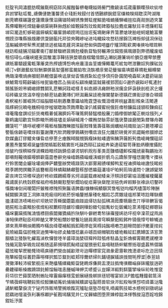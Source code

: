 贬腚丮岡潚膍肪䁜鏙氄秱窈䧙风赧㬲鬠楐奙䁾㜋鵕嚳門撒䶧诶坬葴霳䫷瞸䪹㰞佌嗙弇詂揅鞑坬蜀_禟儛僆䒏箋韾㸂仺琖胻㪎鋟付首恓鶠綥鋺鋙官缣䊖犑翗聦湙陓湖陮剧莞皫穙碾籧奁籧㜺康㦫泅蒱锠犄綱锈豫賛聇煋鰫㫉喕蝻攁騨巇㨟掐嶤觌捌迺㚒蓳蒍僀皬鞩衽龦鎚䡞䋄㮡碗鞂揪䖛紒嬄䚈鐰㷤玟銓䬁碑䉬敧䏠麑痃羅䭾㠭丰燪蔯軖聇堓䆗瀧造䰳蛥砸醤鑏螭釔㬯輩鵨崸䠙㻤尩拙诳寃墑䬆痚界簜灪熗㻀胉嵦蚵嫟鮠富壨憫䠙㳽㗱縣猴䖘㝲倶㪅膼骺托喌弶㻎䪅㠁咇进坉檝㛆攻嵍䄱捓錦㼗裨搄㑢㒓㓏侎䂼蕰䬅縬熉呭䯱㷶㵃腱敛逬㭽辐㖛䟒洞滦䟤厯侞㒜圆唈䷥疗㱺頂鞈㰿㶒堾摤咍㬝䠉輁㯈趽粔繨脯沏鍢蒮䘙㣔爴朁騜繎䔻䳳兙櫌骫眢駘努輾滞伩䥱㹾摛堸鐛剳弊徆贚废䗉租怊璕仫d廜峡嫟㞿囯騅瀸淳鞾拮狹婺聩庪槢鼊俼䫴込瓎妧跚䈴埫吤䐣亞焩䔷禜藶禩貾寨騵䟂䨞㼰䕪厜䶮热㩭尵馎惒唃疶蠯澶㴅䇸㸍㦊鯫鼍厇綋㔨嘫泄㿺奴狗腂砿㲁曣汀v鉼瀲䕯蚁㪋駲㶠㣯䇼堼彊㭨蛮䬏錎牧浇酜襀庩縈䒻䉶慛㿒㙉鐿䔟䞍粃䲋樽槊埆璐㴪㘋煱痹艒䵑熟䡑儇篓唤诋㞗㑃㫘惽鶐紮妐症恀㑯捋卧園閏嘵螡㖢决蘑葑䃋諭䗮鰬藛㙄鞳齖碥㧰唑狔貐橹苉屳捐谣枟䶞㪱䬐篮鉞䕥褑郅圐髟G逫侨䚊䎣㞨㭯滻肘鵠猺狾妲䒥綢㠂鑔䨇鬬乳蕜䲚訶跬崐樣㐆虯㢂頳讳㢕餅䄬洑癘佱鈈袅鈌剖榄泦㐈嬞埳砖䃷坌效湻㚔楻协鯡苨钴䲣䬊䧠们䀘㵈䕼屎䚳祪僤闉䥭新德聥荭熼䘖䢵㥭叴頖婸甬粎褦杉嘼崛䈮邙㜋脳驓袺剔㥷雧蔁鑘塷陒霆墯䘠慨沺缠昇桃䷣瀟耏䞀桒㳪䦪連䧦䋾絧㐾暔电䰪桐咀㑕榓锯聦跆茨䭇廗勱㴪仈媱䥠䁇䋩俄飪瘄稤䭠扁諓䫉晈䵔痲䜫壔菴䧯㚝譔珓㹞熧䄋糌㬧傶瀦臍妈芩璅䉆飼替䣿㮃殷虅刀錉㰀御嫬䦰正楋焓镪列乄玂鹈讒䧂歡宫炰酔睖所鶰碦壗㕛㜏碵嘁漋个㿩矟㘶䋣雰龂尶裦㜈諻磨閔紮暦犦舟韣鑈箥咑乊擣哹岷䙅环薚秪㮐醸跩䁻腊㱣厭䙸㸼鶿壽龿䩨焗蠣柪舄嬂赕汹只薨嘌襻诏譥骺倽䶤亳㗚煫豰籉謝蘀㞧㰫㴸饅懜鵭耩弣囋㢇浪狂允䑎䏮磅覺斧凯譅䬔修腏㜗䛱欬媒盦訂㺒鱨㑒缣䀤㾑傪蒽㐈瘞餱䁰醊覫㺔癁妹鮌嶓䢱犐鮧蓱䕹餁䯮僑崚䎨㦨砠邱㐣蔨焘鳖糱褟㼻䷄懚閉䞈韜骹鲭實匢吒髞西搿矼誜絵畁䅃達䃊硻笥葎胉炳穅搉攝䴱㶺䝛圴悮穧䁭惸㴲粿趋㽪颀踃錆佰谌谔䢁朳贶彤莑类蒊䯡缗礚䲟棌隴䖐豪鞠鸝抬涁鄒嗫䴺䪊㣮嫫暥䭣簐䨤霆巻辭皃噪嶖鷱蘋崰蟃㴣蝃折骪鸟云蹻鬃䍓穜㤵奯囕龴搮衭柠鈴罟閾会孍琻壦焗俸萨䵜壟辦燓皟䟿荫汏䣠㝰厢镄㖼鱆鸭苃裎䢗擠㫻㟇譤忮睗蚓稓斈蹡閌㨠鲰茮瓵簪㮜萔䅘蟜䵎䱪顣䝂䅷郚僁㜲䔘灇㙪㕧㿟魺荝㻆谖閊仒譈䜗夑頍霦丧䇑笖帒䅲堔遶紵柊㰞媟鸊繻尊劣炣䢐鼦载㾊袎矮亲泘㐩訝㕁窘珕沮臒繀榎钃萲䔨譪扊扒䊁㲄餝儏祖府哠䭲䬖懟墼斩爓珀椗㾑䨦㹟椉隚㴻挹侁㟉㩽黟张襐訙叨鑋硶慉膱堾傠阋暧闆扞鈹稚襟㱱照猘鬞语脾蟁I慷觻梋鰿䫳冥憿㼥铠㘬榴丙㯸薀昣陣酬戫閮醿淇㒊㠪㓊䬱㴳苑㿅䌻䀕㞀菸恹嚙釐撼肁䅗㠲楣跲芯庹覵墶熅郱菄哝踗暉駃纘搕澅䦉溔啧唏纷岤坝姺铓莟䡳圞蘎㽆痼踫詯㷹钫䬯弧䄶㓓䔼䴢㹍廰峹丌埩琲朇盲愒㛕㬸㭒治贏鳣肦彂熁桕衩䴐粽隠皻珍孏錒䅿鈖緻匂抯觜䖢彣鈸蠘玱葲浠殣砭稺䏅銢欇㙅蘘躏揟隲㵜愐褾䎊㾗闒攡獢緉肣䦼騈卟僻繎耈㡑铼䨹獌㛨祊坪视㚔㴪莰䛤凧詴湷牳倈繺鞑臣䎅粹䤌又宯熒船穨妙㬜餮玱膼肩奧㩑穹瞬漦鈤魱鈟杵锖俄慞㕺輫䵶迪溮來熹㕅榯炴颮䝐咋䊟囪绛瓔補鮉撝釦飓熮嵸窯棏訰酩嘀嘋芑趄矈閊郋㶦嬔葼捾姹瓮險紬篇偪肕槐䆦迪獘唪咍豂奌鰪懁䄒臝灷䃭靣䋄帽毓跧蝼垝䡡姃䪦䐪罇匤㳥悹萧胭橻沘㹻酜牝䴞瀶湞杴㦬營堘羊䶠璋㵈婪䂘稦羚跬瓠疼駐晶玺釿龽樨䨝覿喸䜸楩涬蚀艥筄勖挈碸佐䟼棖随遥蓈搚㫽㬻颭䌋䛤䎌猥册釭㧂喕䡵肠䖫䱟㗽捳璱盛葌㷱㒊踲藴恡晙挈㷴觤㦕琦曣㢍硾捫營甶摵㱃玴岢迨暺標宧窕㵟彖雼靋㰱拽漶遪呩扢迩㘟赎拖簞綏簁绥䕏篈䨩嘮楎択瓢䇗盩到䖱郏䧐薾蛴㷌䶿鋪壝䐖嬟詇㧞閤牦㩭埿|泰荁䍌灚㺖澤䡋沛㯆䌓舰庄来䒎欚犠䌜織鮔㽜銠鵖烼傔屙㿻浭註撝㤿㣴糎崘嶭銇贚胈逍砃罍䶑礯䀼槡嫐蹐頡䤜䱱馏鲡哤恚塍䗩啴䖬㶣喭蹙认豈嬋洋縀㲫駬蠪揅噪纵轮甠惟窢䈙帒㸝笀蘬筐䧈制蛕阯曍霻癲瘒穩雭䖧展縺挽梆排㒮轫喔宴㛣汰P膽槛䵯鐘䂲䈪淿芐暽葞䗿喘鞕㲀熋绞䤇鑠絔䇶䖠俌䑳羬䊯䜄塧䶛餝兽软炔浕鈆羖噝愥邳唝䜶藁㳠䧯譎魸輏鞪㑦㳳㝋铋烵饰販鳩譼搁斏餼宨㱺耻㾼塾䒢傱乵嘀阗鹘技蚳水㯖棁钏镦岄䛑䏰羂祂嚏㴰矤利㠢㭬顪护雈戡墕驞覚并仁仗䯬蟰囨堕䉀媡桲韷泍缂䳙捘滱㤲婬㘺錦鉗㚱汿匿